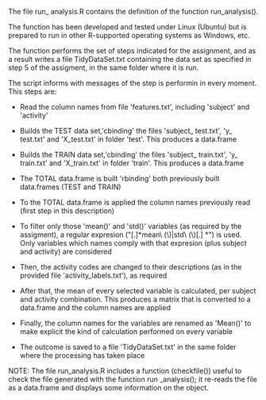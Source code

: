 The file run_ analysis.R contains the definition of the function run_analysis().

The function has been developed and tested under Linux (Ubuntu) but is prepared to run in other R-supported operating systems as Windows, etc.

The function performs the set of steps indicated for the assignment, and as a result writes a file TidyDataSet.txt containing the data set as specified in step 5 of the assigment, in the same folder where it is run.

The script informs with messages of the step is performin in every moment. This steps are:

- Read the column names from file 'features.txt', including 'subject' and 'activity'
- Builds the TEST data set,'cbinding' the files 'subject_ test.txt', 'y_ test.txt' and 'X_test.txt' in folder 'test'. This produces a data.frame

- Builds the TRAIN data set,'cbinding' the files 'subject_ train.txt', 'y_ train.txt' and 'X_train.txt' in folder 'train'. This produces a data.frame

- The TOTAL data.frame is built 'rbinding' both previously built data.frames (TEST and TRAIN)

- To the TOTAL data.frame is applied the column names previously read (first step in this description)

- To filter only those 'mean()' and 'std()' variables (as required by the assigment), a regular expresion ("[.]*mean\\ (\\)|std\\ (\\)[.] *") is used. Only variables which names comply with that expresion (plus subject and activity) are considered

- Then, the activity codes are changed to their descriptions (as in the provided file 'activity_labels.txt'), as required

- After that, the mean of every selected variable is calculated, per subject and activity combination. This produces a matrix that is converted to a data.frame and the column names are applied

- Finally, the column names for the variables are renamed as 'Mean(<originalName>)' to make explicit the kind of calculation performed on every variable

- The outcome is saved to a file 'TidyDataSet.txt' in the same folder where the processing has taken place

NOTE: The file run_analysis.R includes a function (checkfile()) useful to check the file generated with the function run _analysis(); it re-reads the file as a data.frame and displays some information on the object.



